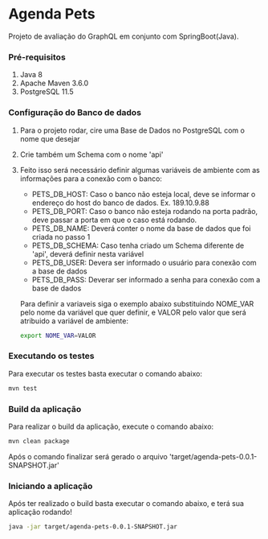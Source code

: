 # Agenda Pets

Projeto de avaliação do GraphQL em conjunto com SpringBoot(Java).

### Pré-requisitos

1. Java 8
2. Apache Maven 3.6.0
3. PostgreSQL 11.5

### Configuração do Banco de dados

1. Para o projeto rodar, cire uma Base de Dados no PostgreSQL com o nome que desejar

2. Crie também um Schema com o nome 'api'

3. Feito isso será necessário definir algumas variáveis de ambiente com as informações para a conexão com o banco:

   - PETS_DB_HOST: Caso o banco não esteja local, deve se informar o endereço do host do banco de dados. Ex. 189.10.9.88
   - PETS_DB_PORT: Caso o banco não esteja rodando na porta padrão, deve passar a porta em que o caso está rodando.
   - PETS_DB_NAME: Deverá conter o nome da base de dados que foi criada no passo 1
   - PETS_DB_SCHEMA: Caso tenha criado um Schema diferente de 'api', deverá definir nesta variável
   - PETS_DB_USER: Devera ser informado o usuário  para conexão com a base de dados
   - PETS_DB_PASS: Deverar ser informado a senha para conexão com a base de dados

   Para definir a variaveis siga o exemplo abaixo substituindo NOME_VAR pelo nome da variável que quer definir, e VALOR pelo valor que será atribuido a variável de ambiente:

   ```bash
   export NOME_VAR=VALOR
   ```

### Executando os testes

Para executar os testes basta executar o comando abaixo:

```bash
mvn test
```

### Build da aplicação

Para realizar o build da aplicação, execute o comando abaixo:

```bash
mvn clean package
```

Após o comando finalizar será gerado o arquivo 'target/agenda-pets-0.0.1-SNAPSHOT.jar'

### Iniciando a aplicação

Após ter realizado o build basta executar o comando abaixo, e terá sua aplicação rodando!

```bash
java -jar target/agenda-pets-0.0.1-SNAPSHOT.jar
```

